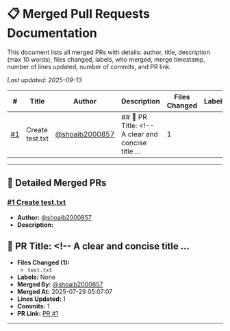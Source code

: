 # 📋 Merged Pull Requests Documentation

This document lists all merged PRs with details: author, title, description (max 10 words), files changed, labels, who merged, merge timestamp, number of lines updated, number of commits, and PR link.

*Last updated: 2025-09-13*

| # | Title | Author | Description | Files Changed | Labels | Merged By | Merged At | Lines Updated | Commits | PR Link |
|---|-------|--------|-------------|--------------|--------|-----------|-----------|--------------|---------|---------|
| [#1](https://github.com/shoaib2000857/Nitra-Mitra-gssoc/pull/1) | Create test.txt | [@shoaib2000857](https://github.com/shoaib2000857) | ## 🔖 PR Title: <!-- A clear and concise title ... | 1 |  | [@shoaib2000857](https://github.com/shoaib2000857) | 2025-07-29 | 1 | 1 | [PR Link](https://github.com/shoaib2000857/Nitra-Mitra-gssoc/pull/1) |

---

## 📝 Detailed Merged PRs

### [#1 Create test.txt](https://github.com/shoaib2000857/Nitra-Mitra-gssoc/pull/1)

- **Author:** [@shoaib2000857](https://github.com/shoaib2000857)
- **Description:**  
## 🔖 PR Title: <!-- A clear and concise title ...
- **Files Changed (1):**
    - `test.txt`
- **Labels:** None
- **Merged By:** [@shoaib2000857](https://github.com/shoaib2000857)
- **Merged At:** 2025-07-29 05:07:07
- **Lines Updated:** 1
- **Commits:** 1
- **PR Link:** [PR #1](https://github.com/shoaib2000857/Nitra-Mitra-gssoc/pull/1)

---

